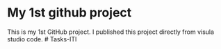 # My 1st github project

This is my 1st GitHub project. 
I published this project directly from visula studio code.
#   T a s k s - I T I  
 